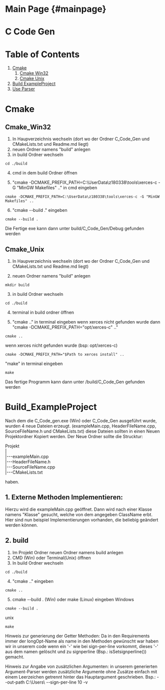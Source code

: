 Main Page {#mainpage}
=========

# C Code Gen

# Table of Contents
1. [Cmake](#Cmake)
    1. [Cmake Win32](#Cmake_Win32) 
    2. [Cmake Unix](#Cmake_Unix) 
3. [Build ExampleProject](#Build_ExampleProject)
4. [Use Parser](#DirBuster)

# Cmake
## Cmake_Win32

1. In Haupverzeichnis wechseln (dort wo der Ordner C_Code_Gen und CMakeLists.txt und Readme.md liegt)
2. neuen Ordner namens "build" anlegen
3. in build Ordner wechseln 
```
cd ./build
```
4. cmd in dem build Ordner öffnen 

5. "cmake -DCMAKE_PREFIX_PATH=C:\UserData\z180338\tools\xerces-c -G "MinGW Makefiles" .." in cmd eingeben 
```
cmake -DCMAKE_PREFIX_PATH=C:\UserData\z180338\tools\xerces-c -G "MinGW Makefiles" ..
```
6. "cmake --build ." eingeben
```
cmake --build .
```
Die Fertige exe kann dann unter build/C_Code_Gen/Debug gefunden werden



## Cmake_Unix

1. In Haupverzeichnis wechseln (dort wo der Ordner C_Code_Gen und CMakeLists.txt und Readme.md liegt)

2. neuen Ordner namens "build" anlegen
```
mkdir build
```
3. in build Ordner wechseln 
```
cd ./build
```
4. terminal in build ordner öffnen

5. "cmake .." in terminal eingeben wenn xerces nicht gefunden wurde dann "cmake -DCMAKE_PREFIX_PATH="opt/xerces-c" .." 
```
cmake ..
```
wenn xerces nicht gefunden wurde (bsp: opt/xerces-c)
```
cmake -DCMAKE_PREFIX_PATH="$Path to xerces install" .. 
```
"make" in terminal eingeben
```
make
```
Das fertige Programm kann dann unter /build/C_Code_Gen gefunden werden

# Build_ExampleProject

Nach dem die C_Code_gen.exe (Win) oder C_Code_Gen ausgeführt wurde, wurden 4 neue Dateien erzeugt. (exampleMain.cpp, HeaderFileName.cpp, SourceFileName.h und CMakeLists.txt) diese Dateien sollten in einen Neuen Projektordner Kopiert werden. 
Der Neue Ordner sollte die Strucktur:

Projekt<br /> 
|<br /> 
|---exampleMain.cpp<br /> 
|---HeaderFileName.h<br /> 
|---SourceFileName.cpp<br /> 
|---CMakeLists.txt<br /> 

haben.

## 1. Externe Methoden Implementieren:
Hierzu wird die exampleMain.cpp geöffnet.
Dann wird nach einer Klasse namens "Klasse" gesucht, welche von dem angegeben ClassName erbt.
Hier sind nun beispiel Implementierungen vorhanden, die beliebig geändert werden können.

## 2. build

1. Im Projekt Ordner neuen Ordner namens build anlegen 
2. CMD (Win) oder Terminal(Unix) öffnen
3. In build Ordner wechseln 
```
cd ./build
```
4. "cmake .." eingeben
```
cmake ..
```
5. cmake --build . (Win) oder make (Linux) eingeben 
Windows
```
cmake --build .
```
unix
```
make
```

Hinweis zur generierung der Getter Methoden: Da in den Requirements immer der longOpt-Name als name in den Methoden gewünscht war haben wir in unserem code wenn ein '-'
wie bei sign-per-line vorkommt, dieses '-' aus dem namen gelöscht und zu signperline (Bsp.: isSetsignperline()) gemacht.

Hinweis zur Angabe von zusätzlichen Argumenten:
in unserem generierten Argument-Parser werden zusätzliche Argumente ohne Zusätze einfach mit einem Leerzeichen getrennt hinter das Hauptargument geschrieben.
Bsp.: --out-path C:\Users\ --sign-per-line 10 -v
